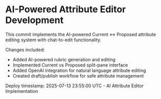 # AI-Powered Attribute Editor Development

This commit implements the AI-powered Current ↔ Proposed attribute editing system with chat-to-edit functionality.

Changes included:
- Added AI-powered rubric generation and editing
- Implemented Current vs Proposed split-pane interface
- Added OpenAI integration for natural language attribute editing
- Created draft/publish workflow for safe attribute management

Deploy timestamp: 2025-07-13 23:55:00 UTC - AI Attribute Editor Implementation
